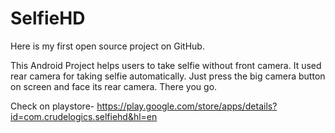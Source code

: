 SelfieHD
========

Here is my first open source project on GitHub.

This Android Project helps users to take selfie without front camera.
It used rear camera for taking selfie automatically.
Just press the big camera button on screen and face its rear camera. There you go.

Check on playstore-
https://play.google.com/store/apps/details?id=com.crudelogics.selfiehd&hl=en
